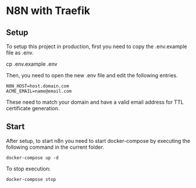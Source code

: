 # N8N with Traefik

## Setup
To setup this project in production, first you need to copy the .env.example file as .env.

cp .env.example .env

Then, you need to open the new .env file and edit the following entries.
```
N8N_HOST=host.domain.com
ACME_EMAIL=name@email.com
```
These need to match your domain and have a valid email address for TTL certificate generation.

## Start
After setup, to start n8n you need to start docker-compose by executing the following command in the current folder.
```
docker-compose up -d
```
To stop execution:
```
docker-compose stop
```
